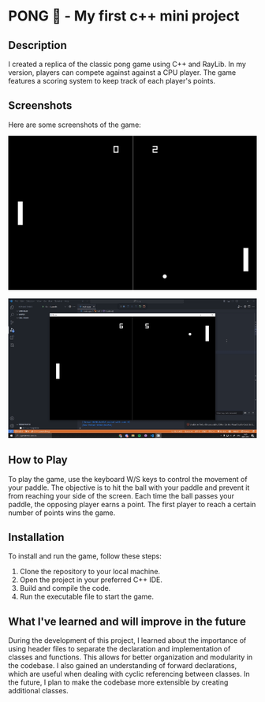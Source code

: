# PONG 🚀 - My first c++ mini project

## Description

I created a replica of the classic pong game using C++ and RayLib. In my version, players can compete against against a CPU player. The game features a scoring system to keep track of each player's points.

## Screenshots

Here are some screenshots of the game:

![Image 1](./screenshots/1.JPG)

![Image 2](./screenshots/playing2.gif)

## How to Play

To play the game, use the keyboard W/S keys to control the movement of your paddle. The objective is to hit the ball with your paddle and prevent it from reaching your side of the screen. Each time the ball passes your paddle, the opposing player earns a point. The first player to reach a certain number of points wins the game.

## Installation

To install and run the game, follow these steps:

1. Clone the repository to your local machine.
2. Open the project in your preferred C++ IDE.
3. Build and compile the code.
4. Run the executable file to start the game.

## What I've learned and will improve in the future

During the development of this project, I learned about the importance of using header files to separate the declaration and implementation of classes and functions. This allows for better organization and modularity in the codebase.
I also gained an understanding of forward declarations, which are useful when dealing with cyclic referencing between classes.
In the future, I plan to make the codebase more extensible by creating additional classes.
